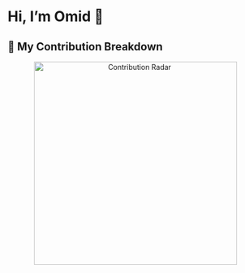 # Hi, I’m Omid 👋

## 🚀 My Contribution Breakdown

<p align="center">
  <img
    src="https://quickchart.io/chart?c=%7Btype%3A'radar'%2Cdata%3A%7Blabels%3A%5B%22Commits%22%2C%22Code%20Review%22%2C%22Pull%20Requests%22%2C%22Issues%22%5D%2Cdatasets%3A%5B%7Bdata%3A%5B63%2C15%2C22%2C0%5D%2CbackgroundColor%3A'rgba(72%2C201%2C176%2C0.5)'%2CborderColor%3A'rgba(72%2C201%2C176%2C1)'%7D%5D%7D%2Coptions%3A%7Bscale%3A%7Bticks%3A%7BbeginAtZero%3Atrue%2Cmax%3A100%7D%7D%2Cplugins%3A%7Blegend%3A%7Bdisplay%3Afalse%7D%7D%7D%7D&width=400&height=400"
    alt="Contribution Radar"
    width="400"
  />
</p>


